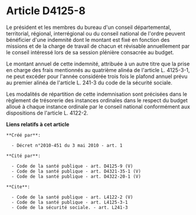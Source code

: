 # Article D4125-8

Le président et les membres du bureau d'un conseil départemental, territorial, régional, interrégional ou du conseil national
de l'ordre peuvent bénéficier d'une indemnité dont le montant est fixé en fonction des missions et de la charge de travail de
chacun et révisable annuellement par le conseil intéressé lors de sa session plénière consacrée au budget. 

Le montant annuel de cette indemnité, attribuée à un autre titre que la prise en charge des frais mentionnés au quatrième
alinéa de l'article L. 4125-3-1, ne peut excéder pour l'année considérée trois fois le plafond annuel prévu au premier alinéa
de l'article L. 241-3 du code de la sécurité sociale. 

Les modalités de répartition de cette indemnisation sont précisées dans le règlement de trésorerie des instances ordinales
dans le respect du budget alloué à chaque instance ordinale par le conseil national conformément aux dispositions de
l'article L. 4122-2.

**Liens relatifs à cet article**

	**Créé par**:

	  - Décret n°2010-451 du 3 mai 2010 - art. 1

	**Cité par**:

	  - Code de la santé publique - art. D4125-9 (V)
	  - Code de la santé publique - art. D4321-35-1 (V)
	  - Code de la santé publique - art. D4322-20-1 (V)

	**Cite**:

	  - Code de la santé publique - art. L4122-2 (V)
	  - Code de la santé publique - art. L4125-3-1
	  - Code de la sécurité sociale. - art. L241-3
